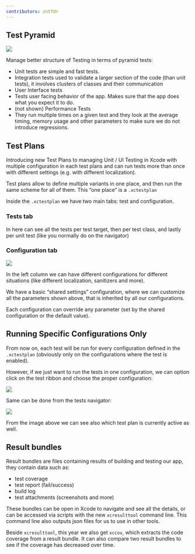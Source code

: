 ```yaml
---
contributors: zntfdr
---
```


## Test Pyramid

![][pyramidImage]

Manage better structure of Testing in terms of pyramid tests:

- Unit tests are simple and fast tests.
- Integration tests used to validate a larger section of the code (than unit tests), it involves clusters of classes and their communication
- User Interface tests
- Tests user facing behavior of the app. Makes sure that the app does what you expect it to do.
- (not shown) Performance Tests
- They run multiple times on a given test and they look at the average timing, memory usage and other parameters to make sure we do not introduce regressions.

## Test Plans

Introducing new Test Plans to managing Unit / UI Testing in Xcode with multiple configuration in each test plans and can run tests more than once with different settings (e.g. with different localization).

Test plans allow to define multiple variants in one place, and then run the same scheme for all of them. This “one place” is a `.xctestplan`

Inside the `.xctestplan` we have two main tabs: test and configuration.

### Tests tab

In here can see all the tests per test target, then per test class, and lastly per unit test (like you normally do on the navigator)

### Configuration tab

![][confImage]

In the left column we can have different configurations for different situations (like different localization, sanitizers and more). 

We have a basic “shared settings” configuration, where we can customize all the parameters shown above, that is inherited by all our configurations.

Each configuration can override any parameter (set by the shared configuration or the default value).

## Running Specific Configurations Only

From now on, each test will be run for every configuration defined in the `.xctestplan` (obviously only on the configurations where the test is enabled).

However, if we just want to run the tests in one configuration, we can option click on the test ribbon and choose the proper configuration:

![][runTestImage]

Same can be done from the tests navigator:

![][runTest2Image]

From the image above we can see also which test plan is currently active as well. 

## Result bundles

Result bundles are files containing results of building and testing our app, they contain data such as:

- test coverage
- test report (fail/success)
- build log
- test attachments (screenshots and more)

These bundles can be open in Xcode to navigate and see all the details, or can be accessed via scripts with the new `xcresulttool` command line. This command line also outputs json files for us to use in other tools.

Beside `xcresulttool`, this year we also get `xccov`, which extracts the code coverage from a result bundle. It can also compare two result bundles to see if the coverage has decreased over time.

[pyramidImage]: ../../../images/notes/wwdc19/413/pyramid.png
[confImage]: ../../../images/notes/wwdc19/413/conf.png
[runTestImage]: ../../../images/notes/wwdc19/413/runTest.png
[runTest2Image]: ../../../images/notes/wwdc19/413/runTest2.png